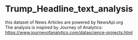 # Trump_Headline_text_analysis
this dataset of News Articles are powered by NewsApi.org <br />
The analysis is inspired by Journey of Analytics: https://www.journeyofanalytics.com/datascience-projects.html
